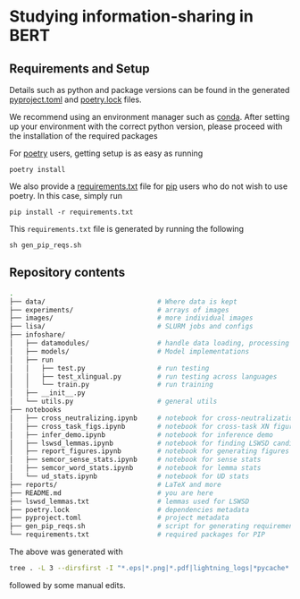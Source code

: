 # Studying information-sharing in BERT

## Requirements and Setup

Details such as python and package versions can be found in the generated
[pyproject.toml](pyproject.toml) and [poetry.lock](poetry.lock) files.

We recommend using an environment manager such as
[conda](https://docs.conda.io/en/latest/). After setting up your environment
with the correct python version, please proceed with the installation of the
required packages

For [poetry](https://python-poetry.org/) users, getting setup is as easy as
running

```terminal
poetry install
```

We also provide a [requirements.txt](requirements.txt) file for
[pip](https://pypi.org/project/pip/) users who do not wish to use poetry. In
this case, simply run

```terminal
pip install -r requirements.txt
```

This `requirements.txt` file is generated by running the following

```terminal
sh gen_pip_reqs.sh
```

## Repository contents

```bash
.
├── data/                            # Where data is kept
├── experiments/                     # arrays of images
├── images/                          # more individual images
├── lisa/                            # SLURM jobs and configs
├── infoshare/
│   ├── datamodules/                 # handle data loading, processing
│   ├── models/                      # Model implementations
│   ├── run
│   │   ├── test.py                  # run testing
│   │   ├── test_xlingual.py         # run testing across languages
│   │   └── train.py                 # run training
│   ├── __init__.py
│   └── utils.py                     # general utils
├── notebooks
│   ├── cross_neutralizing.ipynb     # notebook for cross-neutralization plots
│   ├── cross_task_figs.ipynb        # notebook for cross-task XN figures
│   ├── infer_demo.ipynb             # notebook for inference demo
│   ├── lswsd_lemmas.ipynb           # notebook for finding LSWSD candidate lemmas
│   ├── report_figures.ipynb         # notebook for generating figures in the report
│   ├── semcor_sense_stats.ipynb     # notebook for sense stats
│   ├── semcor_word_stats.ipynb      # notebook for lemma stats
│   └── ud_stats.ipynb               # notebook for UD stats
├── reports/                         # LaTeX and more
├── README.md                        # you are here
├── lswsd_lemmas.txt                 # lemmas used for LSWSD
├── poetry.lock                      # dependencies metadata
├── pyproject.toml                   # project metadata
├── gen_pip_reqs.sh                  # script for generating requirements.txt
└── requirements.txt                 # required packages for PIP
```

The above was generated with

```bash
tree . -L 3 --dirsfirst -I "*.eps|*.png|*.pdf|lightning_logs|*pycache*|backup"
```

followed by some manual edits.
